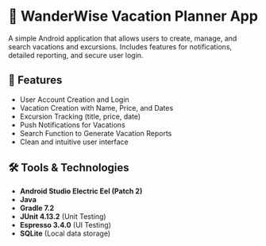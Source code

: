 # 🌴 WanderWise Vacation Planner App

A simple Android application that allows users to create, manage, and search vacations and excursions. Includes features for notifications, detailed reporting, and secure user login.

## 📱 Features

- User Account Creation and Login  
- Vacation Creation with Name, Price, and Dates  
- Excursion Tracking (title, price, date)  
- Push Notifications for Vacations  
- Search Function to Generate Vacation Reports  
- Clean and intuitive user interface

## 🛠 Tools & Technologies

- **Android Studio Electric Eel (Patch 2)**
- **Java**
- **Gradle 7.2**
- **JUnit 4.13.2** (Unit Testing)
- **Espresso 3.4.0** (UI Testing)
- **SQLite** (Local data storage)

